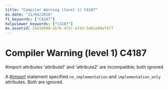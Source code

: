 ```yaml
---
title: "Compiler Warning (level 1) C4187"
ms.date: "11/04/2016"
f1_keywords: ["C4187"]
helpviewer_keywords: ["C4187"]
ms.assetid: 2443d948-ab7b-472c-af43-5d81e09af677
---
```

# Compiler Warning (level 1) C4187

\#import attributes 'attribute1' and 'attribute2' are incompatible; both ignored

A [#import](../../preprocessor/hash-import-directive-cpp.md) statement specified `no_implementation` and `implementation_only` attributes. Both are ignored.

